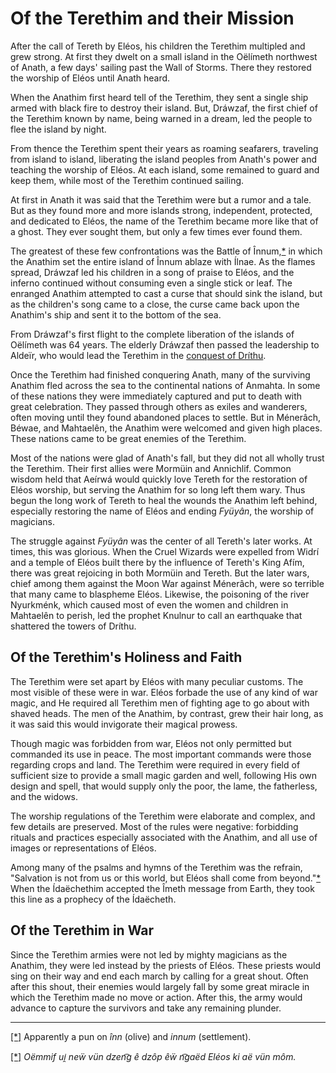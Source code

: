 # Of the Terethim and their Mission

After the call of Tereth by Eléos, his children the Terethim multipled and grew strong. At first they dwelt on a small island in the Oëlímeth northwest of Anath, a few days' sailing past the Wall of Storms. There they restored the worship of Eléos until Anath heard. 

When the Anathim first heard tell of the Terethim, they sent a single ship armed with black fire to destroy their island. But, Dráwzaf, the first chief of the Terethim known by name, being warned in a dream, led the people to flee the island by night.

From thence the Terethim spent their years as roaming seafarers, traveling from island to island, liberating the island peoples from Anath's power and teaching the worship of Eléos. At each island, some remained to guard and keep them, while most of the Terethim continued sailing.

At first in Anath it was said that the Terethim were but a rumor and a tale. But as they found more and more islands strong, independent, protected, and dedicated to Eléos, the name of the Terethim became more like that of a ghost. They ever sought them, but only a few times ever found them.

The greatest of these few confrontations was the Battle of Înnum,[*](#fm1) in which the Anathim set the entire island of Înnum ablaze with Ílnae. As the flames spread, Dráwzaf led his children in a song of praise to Eléos, and the inferno continued without consuming even a single stick or leaf. The enranged Anathim attempted to cast a curse that should sink the island, but as the children's song came to a close, the curse came back upon the Anathim's ship and sent it to the bottom of the sea.

From Dráwzaf's first flight to the complete liberation of the islands of Oëlímeth was 64 years. The elderly Dráwzaf then passed the leadership to Aldeïr, who would lead the Terethim in the [conquest of Dríthu](druthu.md).

Once the Terethim had finished conquering Anath, many of the surviving Anathim fled across the sea to the continental nations of Anmahta. In some of these nations they were immediately captured and put to death with great celebration. They passed through others as exiles and wanderers, often moving until they found abandoned places to settle. But in Ménerâch, Béwae, and Mahtaelên, the Anathim were welcomed and given high places. These nations came to be great enemies of the Terethim.

Most of the nations were glad of Anath's fall, but they did not all wholly trust the Terethim. Their first allies were Mormüin and Annichlif. Common wisdom held that Aeírwá would quickly love Tereth for the restoration of Eléos worship, but serving the Anathim for so long left them wary. Thus begun the long work of Tereth to heal the wounds the Anathim left behind, especially restoring the name of Eléos and ending *Fyüyân*, the worship of magicians.

The struggle against *Fyüyân* was the center of all Tereth's later works. At times, this was glorious. When the Cruel Wizards were expelled from Widrí and a temple of Eléos built there by the influence of Tereth's King Afím, there was great rejoicing in both Mormüin and Tereth. But the later wars, chief among them against the Moon War against Ménerâch, were so terrible that many came to blaspheme Eléos. Likewise, the poisoning of the river Nyurkménk, which caused most of even the women and children in Mahtaelên to perish, led the prophet Knulnur to call an earthquake that shattered the towers of Dríthu.

## Of the Terethim's Holiness and Faith

The Terethim were set apart by Eléos with many peculiar customs. The most visible of these were in war. Eléos forbade the use of any kind of war magic, and He required all Terethim men of fighting age to go about with shaved heads. The men of the Anathim, by contrast, grew their hair long, as it was said this would invigorate their magical prowess.

Though magic was forbidden from war, Eléos not only permitted but commanded its use in peace. The most important commands were those regarding crops and land. The Terethim were required in every field of sufficient size to provide a small magic garden and well, following His own design and spell, that would supply only the poor, the lame, the fatherless, and the widows.

The worship regulations of the Terethim were elaborate and complex, and few details are preserved. Most of the rules were negative: forbidding rituals and practices especially associated with the Anathim, and all use of images or representations of Eléos.

Among many of the psalms and hymns of the Terethim was the refrain, "Salvation is not from us or this world, but Eléos shall come from beyond."[*](#fm2) When the Ídaëchethim accepted the Îmeth message from Earth, they took this line as a prophecy of the Ídaëcheth.

## Of the Terethim in War

Since the Terethim armies were not led by mighty magicians as the Anathim, they were led instead by the priests of Eléos. These priests would sing on their way and end each march by calling for a great shout. Often after this shout, their enemies would largely fall by some great miracle in which the Terethim made no move or action. After this, the army would advance to capture the survivors and take any remaining plunder.

---

[[*]](#fm1) Apparently a pun on *înn* (olive) and *innum* (settlement).

[[*]](#fm2) *Oëmmif ui̯ neẅ vün dzen͡g ê dzôp êẅ n͡gaëd Eléos ki aë vün môm.*